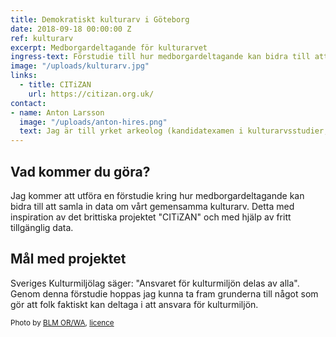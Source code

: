 ```yaml
---
title: Demokratiskt kulturarv i Göteborg
date: 2018-09-18 00:00:00 Z
ref: kulturarv
excerpt: Medborgardeltagande för kulturarvet
ingress-text: Förstudie till hur medborgardeltagande kan bidra till att samla in data om vårt gemensamma kulturarv.
image: "/uploads/kulturarv.jpg"
links:
  - title: CITiZAN
    url: https://citizan.org.uk/
contact:
- name: Anton Larsson
  image: "/uploads/anton-hires.png"
  text: Jag är till yrket arkeolog (kandidatexamen i kulturarvsstudier, masterexamen i arkeologi). Arbetar deltid som lärarvikarie i grundskolan och som fältarkeolog på det direktdemokratiska kooperativet Kulturlandskapet.
---
```


## Vad kommer du göra?
Jag kommer att utföra en förstudie kring hur medborgardeltagande kan bidra till att samla in data om vårt gemensamma kulturarv. Detta med inspiration av det brittiska projektet "CITiZAN" och med hjälp av fritt tillgänglig data.

## Mål med projektet
Sveriges Kulturmiljölag säger: "Ansvaret för kulturmiljön delas av alla". Genom denna förstudie hoppas jag kunna ta fram grunderna till något som gör att folk faktiskt kan deltaga i att ansvara för kulturmiljön.

<small>Photo by [BLM OR/WA](https://www.flickr.com/photos/blmoregon/35043399330), [licence](https://creativecommons.org/licenses/by/2.0/)</small>
